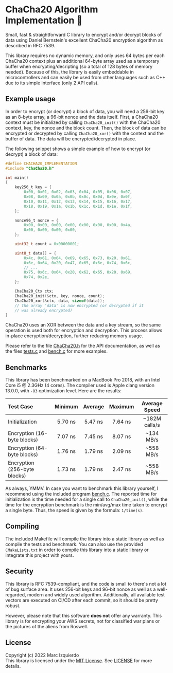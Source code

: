 # ChaCha20 Algorithm Implementation :closed_lock_with_key:

Small, fast & straightforward C library to encrypt and/or decrypt blocks of data using Daniel Bernstein's excellent ChaCha20 encryption algorithm as described in RFC 7539.

This library requires no dynamic memory, and only uses 64 bytes per each ChaCha20 context plus an additional 64-byte array used as a temporary buffer when encrypting/decripting (so a total of 128 bytes of memory needed). Because of this, the library is easily embeddable in microcontrollers and can easily be used from other languages such as C++ due to its simple interface (only 2 API calls).

## Example usage

In order to encrypt (or decrypt) a block of data, you will need a 256-bit key as an 8-byte array, a 96-bit nonce and the data itself. First, a ChaCha20 context must be initialized by calling `ChaCha20_init()` with the ChaCha20 context, key, the nonce and the block count. Then, the block of data can be encrypted or decrypted by calling `ChaCha20_xor()` with the context and the buffer of data. The data will be encrypted/decrypted in place.

The following snippet shows a simple example of how to encrypt (or decrypt) a block of data:

```c
#define CHACHA20_IMPLEMENTATION
#include "ChaCha20.h"

int main()
{
	key256_t key = {
		0x00, 0x01, 0x02, 0x03, 0x04, 0x05, 0x06, 0x07,
		0x08, 0x09, 0x0a, 0x0b, 0x0c, 0x0d, 0x0e, 0x0f,
		0x10, 0x11, 0x12, 0x13, 0x14, 0x15, 0x16, 0x17,
		0x18, 0x19, 0x1a, 0x1b, 0x1c, 0x1d, 0x1e, 0x1f,
	};

	nonce96_t nonce = {
		0x00, 0x00, 0x00, 0x00, 0x00, 0x00, 0x00, 0x4a,
		0x00, 0x00, 0x00, 0x00,
	};

	uint32_t count = 0x00000001;

	uint8_t data[] = {
		0x4c, 0x61, 0x64, 0x69, 0x65, 0x73, 0x20, 0x61,
		0x6e, 0x64, 0x20, 0x47, 0x65, 0x6e, 0x74, 0x6c,
		// ...
		0x75, 0x6c, 0x64, 0x20, 0x62, 0x65, 0x20, 0x69,
		0x74, 0x2e,
	};

	ChaCha20_Ctx ctx;
	ChaCha20_init(&ctx, key, nonce, count);
	ChaCha20_xor(&ctx, data, sizeof(data));
	// The array 'data' is now encrypted (or decrypted if it
	// was already encrypted)
}
```

ChaCha20 uses an XOR between the data and a key stream, so the same operation is used both for encryption and decryption. This process allows in-place encryption/decryption, further reducing memory usage.

Please refer to the file [ChaCha20.h](https://github.com/marcizhu/ChaCha20/blob/master/ChaCha20.h) for the API documentation, as well as the files [tests.c](https://github.com/marcizhu/ChaCha20/blob/master/tests.c) and [bench.c](https://github.com/marcizhu/ChaCha20/blob/master/bench.c) for more examples.

## Benchmarks

This library has been benchmarked on a MacBook Pro 2018, with an Intel Core i5 @ 2.3GHz (4 cores). The compiler used is Apple clang version 13.0.0, with `-O3` optimization level. Here are the results:

| Test Case                    | Minimum | Average | Maximum | Average Speed |
|:-----------------------------|:-------:|:-------:|:-------:|:-------------:|
| Initialization               | 5.70 ns | 5.47 ns | 7.64 ns | ~182M calls/s |
| Encryption (16-byte blocks)  | 7.07 ns | 7.45 ns | 8.07 ns |   ~134 MB/s   |
| Encryption (64-byte blocks)  | 1.76 ns | 1.79 ns | 2.09 ns |   ~558 MB/s   |
| Encryption (256-byte blocks) | 1.73 ns | 1.79 ns | 2.47 ns |   ~558 MB/s   |

As always, YMMV. In case you want to benchmark this library yourself, I recommend using the included program [bench.c](https://github.com/marcizhu/ChaCha20/blob/master/bench.c). The reported time for initialization is the time needed for a single call to `ChaCha20_init()`, while the time for the encryption benchmark is the min/avg/max time taken to encrypt a single byte. Thus, the speed is given by the formula: `1/time(s)`.

## Compiling
The included Makefile will compile the library into a static library as well as compile the tests and benchmark. You can also use the provided `CMakeLists.txt` in order to compile this library into a static library or integrate this project with yours.

## Security
This library is RFC 7539-compliant, and the code is small to there's not a lot of bug surface area. It uses 256-bit keys and 96-bit nonce as well as a well-regarded, modern and widely used algorithm. Additionally, all available test vectors are executed on CI/CD after each commit, so it should be pretty robust.

However, please note that this software **does not** offer any warranty. This library is for encrypting your AWS secrets, not for classified war plans or the pictures of the aliens from Roswell.

## License
Copyright (c) 2022 Marc Izquierdo  
This library is licensed under the [MIT License](https://choosealicense.com/licenses/mit/). See
[LICENSE](https://github.com/marcizhu/ChaCha20/blob/master/LICENSE) for more details.
